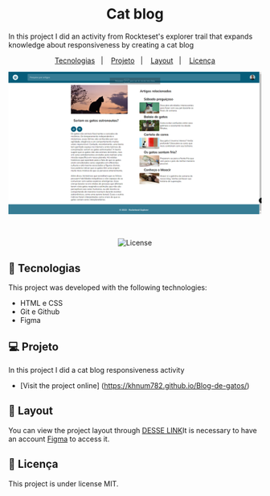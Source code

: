 <h1 align="center"> Cat blog </h1>

<p align="center">

In this project I did an activity from Rockteset's explorer trail that expands knowledge about responsiveness by creating a cat blog<br/>


<p align="center">
  <a href="#-tecnologias">Tecnologias</a>&nbsp;&nbsp;&nbsp;|&nbsp;&nbsp;&nbsp;
  <a href="#-projeto">Projeto</a>&nbsp;&nbsp;&nbsp;|&nbsp;&nbsp;&nbsp;
  <a href="#-layout">Layout</a>&nbsp;&nbsp;&nbsp;|&nbsp;&nbsp;&nbsp;
  <a href="#memo-licença">Licença</a>
</p>

<p align="center">
  <img alt="" src="./assets/blog-gato.png">
</p>

<br>

<p align="center">
   <img alt="License" src="https://img.shields.io/static/v1?label=license&message=MIT&color=49AA26&labelColor=000000">
</p>

## 🚀 Tecnologias

This project was developed with the following technologies:

- HTML e CSS
- Git e Github
- Figma

## 💻   Projeto

In this project I did a cat blog responsiveness activity

- [Visit the project online] (https://khnum782.github.io/Blog-de-gatos/)

## 🔖 Layout


You can view the project layout through [DESSE LINK](https://www.figma.com/file/aAEMaI5kXGNcSjUSG9eyBx/Blog-de-Gatos-%E2%80%A2-Desafio-Explorer-(Community)?node-id=101%3A91&mode=dev)It is necessary to have an account [Figma](https://figma.com)
to access it.
## :memo: Licença

This project is under license MIT.

